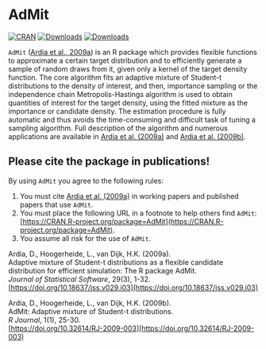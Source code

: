 # AdMit
[![CRAN](http://www.r-pkg.org/badges/version/AdMit)](https://cran.r-project.org/package=AdMit) 
[![Downloads](http://cranlogs.r-pkg.org/badges/AdMit?color=brightgreen)](http://www.r-pkg.org/pkg/AdMit)
[![Downloads](http://cranlogs.r-pkg.org/badges/grand-total/AdMit?color=brightgreen)](http://www.r-pkg.org/pkg/AdMit)

`AdMit` ([Ardia et al., 2009a](https://doi.org/10.18637/jss.v029.i03)) is an R package which provides 
flexible functions to approximate a certain target distribution and to efficiently generate a sample of 
random draws from it, given only a kernel of the target density function. The core 
algorithm fits an adaptive mixture of Student-t distributions to the density of interest, and then, 
importance sampling or the independence chain Metropolis-Hastings algorithm is used to obtain 
quantities of interest for the target density, using the fitted mixture as the importance or 
candidate density. The estimation procedure is fully automatic and thus avoids the 
time-consuming and difficult task of tuning a sampling algorithm.
Full description of the algorithm and numerous applications are available in [Ardia et al. (2009a)](https://doi.org/10.18637/jss.v029.i03) and [Ardia et al. (2009b)](https://doi.org/10.32614/RJ-2009-003).

## Please cite the package in publications!

By using `AdMit` you agree to the following rules: 

1) You must cite [Ardia et al. (2009a)](https://doi.org/10.18637/jss.v029.i03) in working papers and published papers that use `AdMit`.
2) You must place the following URL in a footnote to help others find `AdMit`: [https://CRAN.R-project.org/package=AdMit](https://CRAN.R-project.org/package=AdMit). 
3) You assume all risk for the use of `AdMit`.

Ardia, D., Hoogerheide, L., van Dijk, H.K. (2009a).    
Adaptive mixture of Student-t distributions as a flexible candidate 
distribution for efficient simulation: The R package AdMit.    
_Journal of Statistical Software_, 29(3), 1-32.     
[https://doi.org/10.18637/jss.v029.i03](https://doi.org/10.18637/jss.v029.i03)  

Ardia, D., Hoogerheide, L., van Dijk, H.K. (2009b).    
AdMit: Adaptive mixture of Student-t distributions.   
_R Journal_, 1(1), 25-30.     
[https://doi.org/10.32614/RJ-2009-003](https://doi.org/10.32614/RJ-2009-003)  
